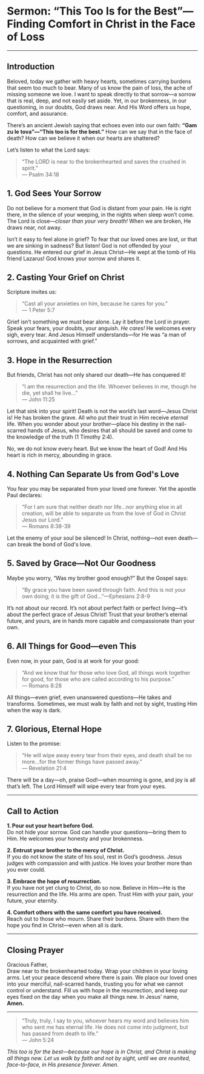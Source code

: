 # Sermon: **“This Too Is for the Best”—Finding Comfort in Christ in the Face of Loss**

---

## Introduction

Beloved, today we gather with heavy hearts, sometimes carrying burdens that seem too much to bear. Many of us know the pain of loss, the ache of missing someone we love. I want to speak directly to that sorrow—a sorrow that is real, deep, and not easily set aside. Yet, in our brokenness, in our questioning, in our doubts, God draws near. And His Word offers us hope, comfort, and assurance.

There’s an ancient Jewish saying that echoes even into our own faith: **“Gam zu le tova”—“This too is for the best.”** How can we say that in the face of death? How can we believe it when our hearts are shattered?

Let’s listen to what the Lord says:

> “The LORD is near to the brokenhearted and saves the crushed in spirit.”  
> — Psalm 34:18

## 1. **God Sees Your Sorrow**

Do not believe for a moment that God is distant from your pain. He is right there, in the silence of your weeping, in the nights when sleep won’t come. The Lord is close—_closer than your very breath!_ When we are broken, He draws near, not away.

Isn’t it easy to feel alone in grief? To fear that our loved ones are lost, or that we are sinking in sadness? But listen! God is not offended by your questions. He entered our grief in Jesus Christ—He wept at the tomb of His friend Lazarus! God knows your sorrow and shares it.

## 2. **Casting Your Grief on Christ**

Scripture invites us:

> “Cast all your anxieties on him, because he cares for you.”  
> — 1 Peter 5:7

Grief isn’t something we must bear alone. Lay it before the Lord in prayer. Speak your fears, your doubts, your anguish. _He cares!_ He welcomes every sigh, every tear. And Jesus Himself understands—for He was “a man of sorrows, and acquainted with grief.”

## 3. **Hope in the Resurrection**

But friends, Christ has not only shared our death—He has conquered it!

> “I am the resurrection and the life. Whoever believes in me, though he die, yet shall he live...”  
> — John 11:25

Let that sink into your spirit! Death is not the world’s last word—Jesus Christ is! He has broken the grave. All who put their trust in Him receive _eternal_ life. When you wonder about your brother—place his destiny in the nail-scarred hands of Jesus, who desires that all should be saved and come to the knowledge of the truth (1 Timothy 2:4).

No, we do not know every heart. But we know the heart of God! And His heart is rich in mercy, abounding in grace.

## 4. **Nothing Can Separate Us from God's Love**

You fear you may be separated from your loved one forever. Yet the apostle Paul declares:

> “For I am sure that neither death nor life...nor anything else in all creation, will be able to separate us from the love of God in Christ Jesus our Lord.”  
> — Romans 8:38-39

Let the enemy of your soul be silenced! In Christ, nothing—not even death—can break the bond of God's love.

## 5. **Saved by Grace—Not Our Goodness**

Maybe you worry, “Was my brother good enough?” But the Gospel says:

> “By grace you have been saved through faith. And this is not your own doing; it is the gift of God...”—Ephesians 2:8-9

It’s not about our record. It’s not about perfect faith or perfect living—it’s about the perfect grace of Jesus Christ! Trust that your brother’s eternal future, and yours, are in hands more capable and compassionate than your own.

## 6. **All Things for Good—even This**

Even now, in your pain, God is at work for your good:

> “And we know that for those who love God, all things work together for good, for those who are called according to his purpose.”  
> — Romans 8:28

All things—even grief, even unanswered questions—He takes and transforms. Sometimes, we must walk by faith and not by sight, trusting Him when the way is dark.

## 7. **Glorious, Eternal Hope**

Listen to the promise:

> “He will wipe away every tear from their eyes, and death shall be no more...for the former things have passed away.”  
> — Revelation 21:4

There will be a day—oh, praise God!—when mourning is gone, and joy is all that’s left. The Lord Himself will wipe every tear from your eyes.

---

## Call to Action

**1. Pour out your heart before God.**  
Do not hide your sorrow. God can handle your questions—bring them to Him. He welcomes your honesty and your brokenness.

**2. Entrust your brother to the mercy of Christ.**  
If you do not know the state of his soul, rest in God’s goodness. Jesus judges with compassion and with justice. He loves your brother more than you ever could.

**3. Embrace the hope of resurrection.**  
If you have not yet clung to Christ, do so now. Believe in Him—He is the resurrection and the life. His arms are open. Trust Him with your pain, your future, your eternity.

**4. Comfort others with the same comfort you have received.**  
Reach out to those who mourn. Share their burdens. Share with them the hope you find in Christ—even when all is dark.

---

## Closing Prayer

Gracious Father,  
Draw near to the brokenhearted today. Wrap your children in your loving arms. Let your peace descend where there is pain. We place our loved ones into your merciful, nail-scarred hands, trusting you for what we cannot control or understand. Fill us with hope in the resurrection, and keep our eyes fixed on the day when you make all things new. In Jesus’ name,  
**Amen.**

---

> “Truly, truly, I say to you, whoever hears my word and believes him who sent me has eternal life. He does not come into judgment, but has passed from death to life.”  
> — John 5:24

_This too is for the best—because our hope is in Christ, and Christ is making all things new. Let us walk by faith and not by sight, until we are reunited, face-to-face, in His presence forever. Amen._
